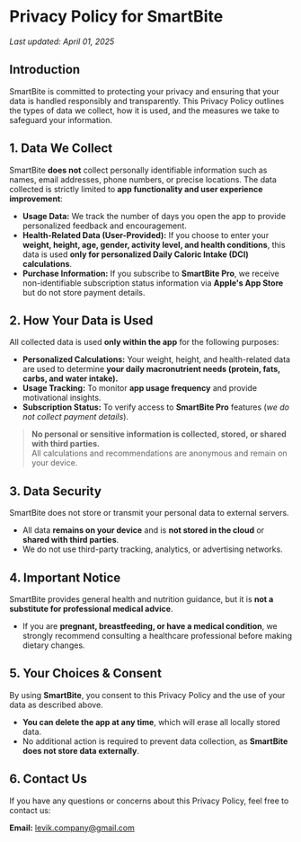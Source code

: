 # Privacy Policy for SmartBite  
_Last updated: April 01, 2025_

## Introduction  
SmartBite is committed to protecting your privacy and ensuring that your data is handled responsibly and transparently. This Privacy Policy outlines the types of data we collect, how it is used, and the measures we take to safeguard your information.

## 1. **Data We Collect**  
SmartBite **does not** collect personally identifiable information such as names, email addresses, phone numbers, or precise locations. The data collected is strictly limited to **app functionality and user experience improvement**:

- **Usage Data:** We track the number of days you open the app to provide personalized feedback and encouragement.
- **Health-Related Data (User-Provided):** If you choose to enter your **weight, height, age, gender, activity level, and health conditions**, this data is used **only for personalized Daily Caloric Intake (DCI) calculations**.  
- **Purchase Information:** If you subscribe to **SmartBite Pro**, we receive non-identifiable subscription status information via **Apple's App Store** but do not store payment details.  


## 2. **How Your Data is Used**  
All collected data is used **only within the app** for the following purposes:

- **Personalized Calculations:** Your weight, height, and health-related data are used to determine **your daily macronutrient needs (protein, fats, carbs, and water intake).**
- **Usage Tracking:** To monitor **app usage frequency** and provide motivational insights.
- **Subscription Status:** To verify access to **SmartBite Pro** features (_we do not collect payment details_).

> **No personal or sensitive information is collected, stored, or shared with third parties.**  
> All calculations and recommendations are anonymous and remain on your device.


## 3. **Data Security**  
SmartBite does not store or transmit your personal data to external servers.  

- All data **remains on your device** and is **not stored in the cloud** or **shared with third parties**.  
- We do not use third-party tracking, analytics, or advertising networks.


## 4. **Important Notice**  
SmartBite provides general health and nutrition guidance, but it is **not a substitute for professional medical advice**.  

- If you are **pregnant, breastfeeding, or have a medical condition**, we strongly recommend consulting a healthcare professional before making dietary changes.  


## 5. **Your Choices & Consent**  
By using **SmartBite**, you consent to this Privacy Policy and the use of your data as described above.  

- **You can delete the app at any time**, which will erase all locally stored data.  
- No additional action is required to prevent data collection, as **SmartBite does not store data externally**.  


## 6. **Contact Us**  
If you have any questions or concerns about this Privacy Policy, feel free to contact us:  

**Email:** [levik.company@gmail.com](mailto:levik.company@gmail.com)

